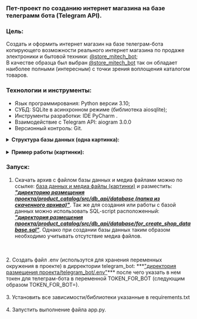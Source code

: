 ### Пет-проект по созданию интернет магазина на базе телеграмм бота (Telegram API).

### Цель:
Создать и оформить интернет магазин на базе телеграм-бота копирующего 
возможности реального интернет магазина по продаже электроники и 
бытовой техники: <a href="https://t.me/store_mitech_bot">@store_mitech_bot</a>;
<br>
В качестве образца был выбран <a href="https://t.me/store_mitech_bot">@store_mitech_bot</a> 
так он обладает наиболее полными (интересным) с точки зрения воплощения каталогом товаров.

### Технологии и инструменты:
- Язык программирования: Python версии 3.10; 
- СУБД: SQLite в асинхронном режиме (библиотека aiosqlite);
- Инструменты разработки: IDE PyCharm .
- Взаимодействие с Telegram API: aiogram 3.0.0
- Версионный контроль: Git.

<details><summary><strong>Структура базы данных (одна картинка):</strong></summary>

![database_structure](/pictures/database_structure.jpg "database_structure") 

</details>

<br>

<details><summary><strong>Пример работы (картинки):</strong></summary>

#### Начало работы:

![start1](/pictures/bot_start_1.jpg "start1") 

#### Команда /start:

![start2](/pictures/bot_start_2.jpg "start2")

#### Команда /help:

![help](/pictures/bot_help.jpg "help") 

#### Выбор категории устройства (команда /catalog):

![catalog_categories](/pictures/bot_catalog_categories.jpg "catalog_categories")

#### Выбор производителя устройства:

![catalog_manufacturer](/pictures/bot_catalog_manufacturer.jpg "catalog_manufacturer")

#### Выбор по названию/модели устройства:

![catalog_name_devices](/pictures/bot_catalog_name_device.jpg "catalog_name_devices")

#### Вывод информации о выбранном устройстве вариант №1 (без прокрутки):

![catalog_name_device_and_picture](/pictures/bot_catalog_name_device_and_picture.jpg "catalog_name_device_and_picture")

#### Вывод информации о выбранном устройстве (нажата кнопка "Все устройства" в предыдущем меню) вариант №2 (с прокруткой):

![catalog_all_device](/pictures/bot_catalog_all_device.jpg "catalog_all_device")

</details>

### Запуск:

1. Скачать архив с файлом базы данных и медиа файлами можно по ссылке:
<a href="https://disk.yandex.ru/d/EAYgSwzjhibbJA">база данных и медиа файлы (картинки)</a>
и разместить: ***<u>"директорию размещения проекта/product_catalog/src/db_api/database
(папка из скаченного архива)"</u>***. Так же для создания или работы с базой данных можно использовать SQL-script расположенный:
***<u>"директория размещения проекта/product_catalog/src/db_api/database/for_create_shop_database.sql"</u>***.
Однако при создании базы данных таким образом необходимо учитывать отсутствие медиа файлов.
<br>
<br>
2. Создать файл .env (использутся для хранения переменных окружения 
в проекте) в дирректории telegram_bot: ***<u>"директория размещения 
проекта/telegram_bot/.env"</u>*** после чего указать в нем токен для телеграм-бота 
в переменной TOKEN_FOR_BOT (следующим образом TOKEN_FOR_BOT=).
<br>
<br>
3. Установить все зависимости/библиотеки указанные в requirements.txt 
<br>
<br>
4. Запустить выполнение файла app.py.

